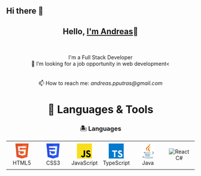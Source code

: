 ## Hi there 👋

<h2 align="center">Hello, <a href="https://github.com/Andmana" 
  title="Profile">I'm Andreas</a>👋</h2>
<br>
<p align="center">
  <bold>I'm a Full Stack Developer</bold><br>
  👀 I’m looking for a job opportunity in web development< <br>
 <br>
 <br>
  📫 How to reach me: <i>andreas.pputras@gmail.com</i>
</p>

<h1 align="center">🚀 Languages & Tools</h1>

<h3 align='center'>🏝️ Languages</h3>

<table align="center">
  <tr>
    <td align="center" height="70" width="70">
      <img src="icons/icon-html.svg" alt="HTML" width="40" height="40"/>
      <br/>HTML5
    </td>
    <td align="center" height="70" width="70">
      <img src="icons/icon-css.svg" alt="CSS3" width="40" height="40"/>
      <br/>CSS3
    </td>
    <td align="center" height="70" width="70">
      <img src="icons/icon-javascript.svg" alt="JavaScript" width="40" height="40"/>
      <br/>JavaScript
    </td>
    <td align="center" height="70" width="70">
      <img src="icons/icon-typescript.svg" alt="TypeScript" width="40" height="40"/>
      <br/>TypeScript
    </td>
    <td align="center" height="70" width="70">
      <img src="icons/icon-java.svg" alt="React" width="40" height="40"/>
      <br/>Java
    </td>
    <td align="center" height="70" width="70">
      <img src="icons/icon-csharp.svg.svg" alt="React" width="40" height="40"/>
      <br/>C#
    </td>
  </tr>
</table>
